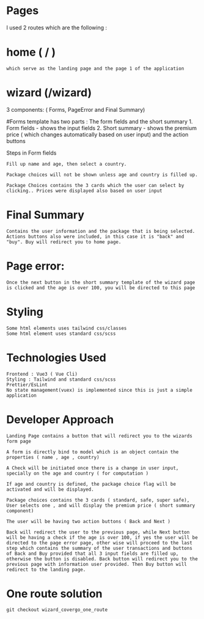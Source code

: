 # Pages

I used 2 routes which are the following :

# home ( / )

    which serve as the landing page and the page 1 of the application

# wizard (/wizard)

3 components: ( Forms, PageError and Final Summary)

#Forms template has two parts : The form fields and the short summary 1. Form fields - shows the input fields 2. Short summary - shows the premium price ( which changes automatically based on user input) and the action buttons

Steps in Form fields

```
Fill up name and age, then select a country.
```

```
Package choices will not be shown unless age and country is filled up.
```

```
Package Choices contains the 3 cards which the user can select by clicking.. Prices were displayed also based on user input
```

# Final Summary

    Contains the user information and the package that is being selected. Actions buttons also were included, in this case it is "back" and "buy". Buy will redirect you to home page.

# Page error:

    Once the next button in the short summary template of the wizard page is clicked and the age is over 100, you will be directed to this page

# Styling

    Some html elements uses tailwind css/classes
    Some html element uses standard css/scss

# Technologies Used

    Frontend : Vue3 ( Vue Cli)
    Styling : Tailwind and standard css/scss
    Prettier/EsLint
    No state management(vuex) is implemented since this is just a simple application

# Developer Approach

    Landing Page contains a button that will redirect you to the wizards form page

    A form is directly bind to model which is an object contain the properties ( name , age , country)

    A Check will be initiated once there is a change in user input, specially on the age and country ( for computation )

    If age and country is defined, the package choice flag will be activated and will be displayed.

    Package choices contains the 3 cards ( standard, safe, super safe), User selects one , and will display the premium price ( short summary component)

    The user will be having two action buttons ( Back and Next )

    Back will redirect the user to the previous page, while Next button will be having a check if the age is over 100, if yes the user will be directed to the page error page, other wise will proceed to the last step which contains the summary of the user transactions and buttons of Back and Buy provided that all 3 input fields are filled up, otherwise the button is disabled. Back button will redirect you to the previous page with information user provided. Then Buy button will redirect to the landing page.

# One route solution

    git checkout wizard_covergo_one_route
